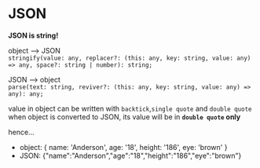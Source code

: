 # JSON

**JSON is string!**

object --> JSON  
`stringify(value: any, replacer?: (this: any, key: string, value: any) => any, space?: string | number): string;`

JSON --> object   
`parse(text: string, reviver?: (this: any, key: string, value: any) => any): any;`

value in object can be written with `backtick`,`single quote` and `double quote`  
when object is converted to JSON, its value will be in **`double quote` only**

hence...

- object: { name: 'Anderson', age: '18', height: '186', eye: 'brown' }
- JSON: {"name":"Anderson","age":"18","height":"186","eye":"brown"}

